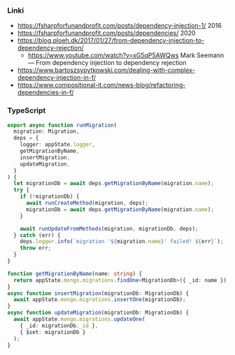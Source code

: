 ### Linki

- https://fsharpforfunandprofit.com/posts/dependency-injection-1/ 2016
- https://fsharpforfunandprofit.com/posts/dependencies/ 2020
- https://blog.ploeh.dk/2017/01/27/from-dependency-injection-to-dependency-rejection/
  - https://www.youtube.com/watch?v=xG5qP5AWQws Mark Seemann — From dependency injection to dependency rejection
- https://www.bartoszsypytkowski.com/dealing-with-complex-dependency-injection-in-f/
- https://www.compositional-it.com/news-blog/refactoring-dependencies-in-f/

### TypeScript

```typescript
export async function runMigration(
  migration: Migration,
  deps = {
    logger: appState.logger,
    getMigrationByName,
    insertMigration,
    updateMigration,
  }
) {
  let migrationDb = await deps.getMigrationByName(migration.name);
  try {
    if (!migrationDb) {
      await runCreateMethod(migration, deps);
      migrationDb = await deps.getMigrationByName(migration.name);
    }

    await runUpdateFromMethods(migration, migrationDb, deps);
  } catch (err) {
    deps.logger.info(`migration '${migration.name}' failed! ${err}`);
    throw err;
  }
}

function getMigrationByName(name: string) {
  return appState.mongo.migrations.findOne<MigrationDb>({ _id: name });
}
async function insertMigration(migrationDb: MigrationDb) {
  await appState.mongo.migrations.insertOne(migrationDb);
}
async function updateMigration(migrationDb: MigrationDb) {
  await appState.mongo.migrations.updateOne(
    { _id: migrationDb._id },
    { $set: migrationDb }
  );
}
```
